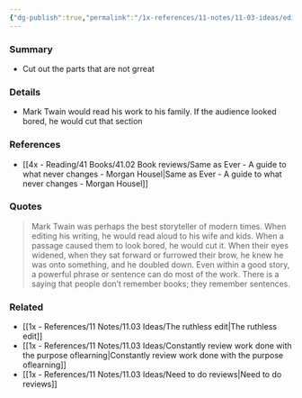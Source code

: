 ```yaml
---
{"dg-publish":true,"permalink":"/1x-references/11-notes/11-03-ideas/edit-your-work-cut-the-bad-bits-out-mercilessly/","title":"Edit your work - cut the bad bits out mercilessly","created":"2025-06-27T23:34:43.760+03:00","updated":"2025-06-28T01:12:03.483+03:00"}
---
```



### Summary
- Cut out the parts that are not grreat

### Details
- Mark Twain would read his work to his family. If the audience looked bored, he would cut that section

### References
- [[4x - Reading/41 Books/41.02 Book reviews/Same as Ever - A guide to what never changes - Morgan Housel\|Same as Ever - A guide to what never changes - Morgan Housel]]

### Quotes
> Mark Twain was perhaps the best storyteller of modern times. When editing his writing, he would read aloud to his wife and kids. When a passage caused them to look bored, he would cut it. When their eyes widened, when they sat forward or furrowed their brow, he knew he was onto something, and he doubled down.
> Even within a good story, a powerful phrase or sentence can do most of the work. There is a saying that people don’t remember books; they remember sentences.


### Related
- [[1x - References/11 Notes/11.03 Ideas/The ruthless edit\|The ruthless edit]]
- [[1x - References/11 Notes/11.03 Ideas/Constantly review work done with the purpose oflearning\|Constantly review work done with the purpose oflearning]]
- [[1x - References/11 Notes/11.03 Ideas/Need to do reviews\|Need to do reviews]]